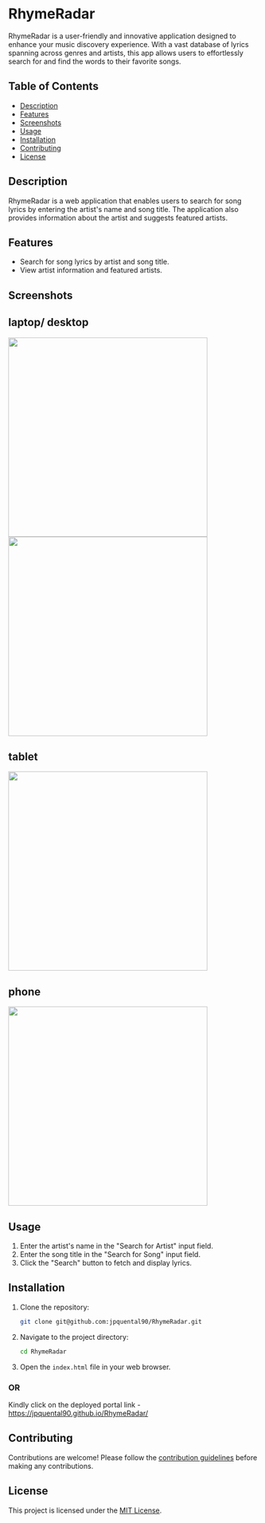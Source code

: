 # RhymeRadar

RhymeRadar is a user-friendly and innovative application designed to enhance your music discovery experience. With a vast database of lyrics spanning across genres and artists, this app allows users to effortlessly search for and find the words to their favorite songs.

## Table of Contents

- [Description](#description)
- [Features](#features)
- [Screenshots](#screenshots)
- [Usage](#usage)
- [Installation](#installation)
- [Contributing](#contributing)
- [License](#license)

## Description

RhymeRadar is a web application that enables users to search for song lyrics by entering the artist's name and song title. The application also provides information about the artist and suggests featured artists.

## Features

- Search for song lyrics by artist and song title.
- View artist information and featured artists.

## Screenshots

## laptop/ desktop

<img src="assets/images/screenshot_1.png" height = 400px>
<img src="assets/images/screenshot_2.png" height = 400px>

## tablet

<img src="assets/images/screenshot_tablet.png" height = 400px>

## phone

<img src="assets/images/screenshot_phone.png" height = 400px>

## Usage

1. Enter the artist's name in the "Search for Artist" input field.
2. Enter the song title in the "Search for Song" input field.
3. Click the "Search" button to fetch and display lyrics.

## Installation

1. Clone the repository:

   ```bash
   git clone git@github.com:jpquental90/RhymeRadar.git
   ```

2. Navigate to the project directory:

   ```bash
   cd RhymeRadar
   ```

3. Open the `index.html` file in your web browser.

### OR

Kindly click on the deployed portal link - https://jpquental90.github.io/RhymeRadar/

## Contributing

Contributions are welcome! Please follow the [contribution guidelines](CONTRIBUTING.md) before making any contributions.

## License

This project is licensed under the [MIT License](LICENSE).
